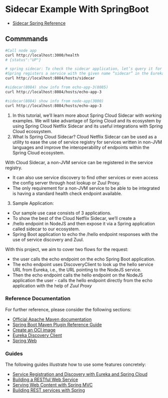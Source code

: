 # Sidecar Example With SpringBoot

* [Sidecar Spring Reference](https://www.baeldung.com/spring-cloud-sidecar-intro)
## Commmands
````bash
#Call node app
curl http://localhost:3000/health
# {status":"UP"}

# spring sidecar: To check the sidecar application, let’s query it for the metadata of the echo service:
#Spring registers a service with the given name “sidecar” in the Eureka Server.
curl http://localhost:8084/hosts/sidecar

#sidecar(8084) show info from echo-app-3(8085)
curl http://localhost:8084/hosts/echo-app-3

#sidecar(8084) show info from node-app(3000)
curl http://localhost:8084/hosts/echo-app-3


````
1. In this tutorial, we’ll learn more about Spring Cloud Sidecar with working examples.
   We will take advantage of Spring Cloud and its ecosystem by using 
Spring Cloud Netflix Sidecar and its useful integrations with Spring Cloud ecossystem.
2. What Is Spring Cloud Sidecar?
   Cloud Netflix Sidecar can be used as a utility to ease the use of service registry for services written in non-JVM languages and improve the interoperability of endpoints within the Spring Cloud ecosystem.

With Cloud Sidecar, a non-JVM service can be registered in the service registry. 
* It can also use service discovery to find other services or even access the config server through host lookup or Zuul Proxy. 
* The only requirement for a non-JVM service to be able to be integrated is having a standard health check endpoint available.

3. Sample Application: 
* Our sample use case consists of 3 applications.  
* To show the best of the Cloud Netflix Sidecar, we’ll create a 
* /hello endpoint in NodeJS and then expose it via a Spring application called sidecar to our ecosystem. 
* Spring Boot application to echo the /hello endpoint responses with the use of service discovery and  Zuul.



With this project, we aim to cover two flows for the request:
* the user calls the echo endpoint on the echo Spring Boot application. 
* The echo endpoint uses DiscoveryClient to look up the hello service URL from Eureka, i.e., the URL pointing to the NodeJS service. 
* Then the echo endpoint calls the hello endpoint on the NodeJS application
the user - calls the hello endpoint directly from the echo application with the help of  *Zuul Proxy*

### Reference Documentation
For further reference, please consider the following sections:

* [Official Apache Maven documentation](https://maven.apache.org/guides/index.html)
* [Spring Boot Maven Plugin Reference Guide](https://docs.spring.io/spring-boot/docs/3.2.6/maven-plugin/reference/html/)
* [Create an OCI image](https://docs.spring.io/spring-boot/docs/3.2.6/maven-plugin/reference/html/#build-image)
* [Eureka Discovery Client](https://docs.spring.io/spring-cloud-netflix/docs/current/reference/html/#service-discovery-eureka-clients)
* [Spring Web](https://docs.spring.io/spring-boot/docs/3.2.6/reference/htmlsingle/index.html#web)

### Guides
The following guides illustrate how to use some features concretely:

* [Service Registration and Discovery with Eureka and Spring Cloud](https://spring.io/guides/gs/service-registration-and-discovery/)
* [Building a RESTful Web Service](https://spring.io/guides/gs/rest-service/)
* [Serving Web Content with Spring MVC](https://spring.io/guides/gs/serving-web-content/)
* [Building REST services with Spring](https://spring.io/guides/tutorials/rest/)

